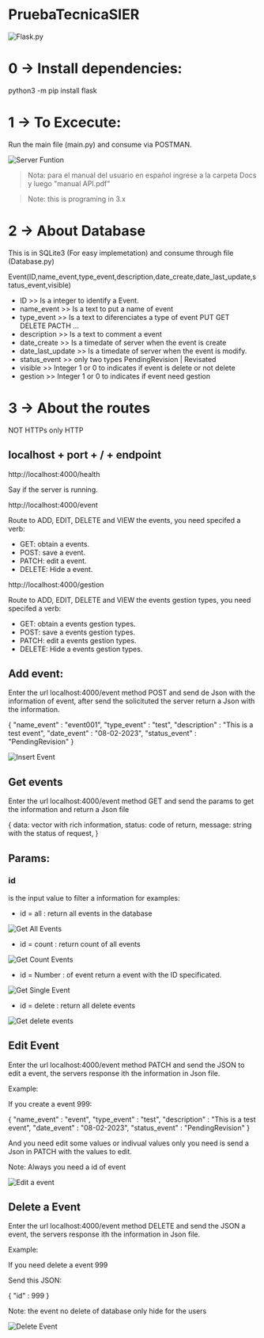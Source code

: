 # PruebaTecnicaSIER

![Flask.py](Docs/flask.JPG)


# 0 -> Install dependencies:

python3 -m pip install flask


# 1 -> To Excecute:

Run the main file (main.py) and consume via POSTMAN.

![Server Funtion](Docs/Funtion.png)

> Nota: para el manual del usuario en español ingrese a la carpeta Docs y luego "manual API.pdf"

> Note: this is programing in 3.x

# 2 -> About Database

This is in SQLite3 (For easy implemetation) and consume through file (Database.py)

Event(ID,name_event,type_event,description,date_create,date_last_update,status_event,visible)

- ID >> Is a integer to identify a Event.
- name_event >> Is a text to put a name of event
- type_event >> Is a text to diferenciates a type of event PUT GET DELETE PACTH ...
- description >> Is a text to comment a event
- date_create >> Is a timedate of server when the event is create
- date_last_update >> Is a timedate of server when the event is modify.
- status_event >> only two types PendingRevision | Revisated 
- visible >> Integer 1 or 0  to indicates if event is delete or not delete
- gestion >> Integer 1 or 0 to indicates if event need gestion


# 3 -> About the routes

NOT HTTPs only HTTP

## localhost + port + / + endpoint

http://localhost:4000/health

Say if the server is running.


http://localhost:4000/event

Route to ADD, EDIT, DELETE and VIEW the events, you need specifed a verb:

- GET: obtain a events.
- POST: save a event.
- PATCH: edit a event.
- DELETE: Hide a event.

http://localhost:4000/gestion 

Route to ADD, EDIT, DELETE and VIEW the events gestion types, you need specifed a verb:

- GET: obtain a events gestion types.
- POST: save a events gestion types.
- PATCH: edit a events gestion types.
- DELETE: Hide a events gestion types.


## Add event:

Enter the url localhost:4000/event method POST and send de Json with the information of event, after send the solicituted the server return a Json with the information. 


{
    "name_event" : "event001",
    "type_event" : "test",
    "description" : "This is a test event",
    "date_event" : "08-02-2023",
    "status_event" : "PendingRevision"
}

![Insert Event](Docs/insertEvent.png)


## Get events


Enter the url localhost:4000/event method GET and send the params to get the information
and return a Json file 

{
 data: vector with rich information,
 status: code of return,
 message: string with the status of request,
}


## Params:

### id

is the input value to filter a information for examples:

- id = all : return all events in the database

![Get All Events](Docs/getAllEvents.png)

- id = count : return count of all events

![Get Count Events](Docs/getCountEvetns.png)

- id = Number : of event return a event with the ID specificated.

![Get Single Event](Docs/getSingleEvent.png)

- id = delete : return all delete events

![Get delete events](Docs/getDeleteEvents.png)


## Edit Event

Enter the url localhost:4000/event method PATCH and send the JSON to edit a event, the servers response ith  the information in Json file.

Example:

If you create a event 999:

{
    "name_event" : "event",
    "type_event" : "test",
    "description" : "This is a test event",
    "date_event" : "08-02-2023",
    "status_event" : "PendingRevision"
}

And you need edit some values or indivual values only you need is send a Json in PATCH with the values to edit.

Note: Always you need a id of event

![Edit a event](Docs/editEvent.png)

## Delete a Event

Enter the url localhost:4000/event method DELETE and send the JSON a event, the servers response ith  the information in Json file.

Example:

If you need delete a event 999

Send this JSON:

{
    "id" : 999
}

Note: the event no delete of database only hide for the users

![Delete Event](Docs/deleteEvent.png)

